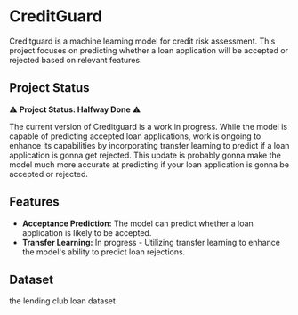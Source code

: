# CreditGuard

Creditguard is a machine learning model for credit risk assessment. This project focuses on predicting whether a loan application will be accepted or rejected based on relevant features.

## Project Status

:warning: **Project Status: Halfway Done** :warning:

The current version of Creditguard is a work in progress. While the model is capable of predicting accepted loan applications, work is ongoing to enhance its capabilities by incorporating transfer learning to predict if a loan application is  gonna get rejected. This update is probably gonna make the model much more accurate at predicting if your loan application is gonna be accepted or rejected.

## Features

- **Acceptance Prediction:** The model can predict whether a loan application is likely to be accepted.
- **Transfer Learning:** In progress - Utilizing transfer learning to enhance the model's ability to predict loan rejections.


## Dataset

the lending club loan dataset
